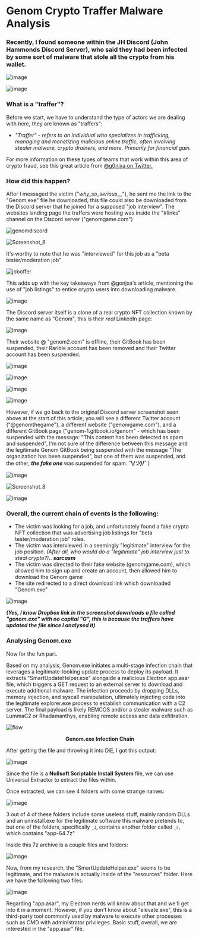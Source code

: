 # Genom Crypto Traffer Malware Analysis

### Recently, I found someone within the JH Discord (John Hammonds Discord Server), who said they had been infected by some sort of malware that stole all the crypto from his wallet.

![image](https://github.com/user-attachments/assets/a7153624-7b9d-46de-b717-09286c32f4dc)

![image](https://github.com/user-attachments/assets/f6e2e39e-21fa-4ada-8d69-9206ef19ec3d)

### What is a "traffer"?

Before we start, we have to understand the type of actors we are dealing with here, they are known as "traffers":

- *"Traffer" - refers to an individual who specializes in trafficking, managing and monetizing malicious online traffic, often involving stealer malware, crypto drainers, and more. Primarily for financial gain.*

For more information on these types of teams that work within this area of crypto fraud, see this great article from [@g0njxa on Twitter.](https://trac-labs.com/hearts-stolen-wallets-emptied-insights-into-cryptolove-traffers-team-3f65e84ccebe)

### How did this happen?

After I messaged the victim ("_why_so_serious___"), he sent me the link to the "Genom.exe" file he downloaded, this file could also be downloaded from the Discord server that he joined for a supposed "job interview". The websites landing page the traffers were hosting was inside the "#links" channel on the Discord server ("genomgame.com")

![genomdiscord](https://github.com/user-attachments/assets/2ddf518c-2a68-4e94-a9c1-069081089566)

![Screenshot_8](https://github.com/user-attachments/assets/9051d7f2-743b-4b12-89bb-f01945f50e7c)

It's worthy to note that he was "interviewed" for this job as a "beta tester/moderation job"

![joboffer](https://github.com/user-attachments/assets/93d66661-f9c8-4e34-b244-b7560043de0a)

This adds up with the key takeaways from @gonjxa's article, mentioning the use of "job listings" to entice crypto users into downloading malware.

![image](https://github.com/user-attachments/assets/a60ca456-a5a3-411a-9bff-658e6c587d57)

The Discord server itself is a clone of a real crypto NFT collection known by the same name as "Genom", this is their *real* LinkedIn page:

![image](https://github.com/user-attachments/assets/c4ae1164-bb48-462d-bf87-ef03f9fd63ae)

Their website @ "genom2.com" is offline, their GitBook has been suspended, their Rarible account has been removed and their Twitter account has been suspended.

![image](https://github.com/user-attachments/assets/3ed1513d-628f-447d-a537-4ea0ab90d2a1)

![image](https://github.com/user-attachments/assets/d5dfa34d-5a47-44ec-97ae-b3375ecb1cd2)

![image](https://github.com/user-attachments/assets/4a1c9699-a3f1-47ec-9e52-41a904616e42)

![image](https://github.com/user-attachments/assets/a14cbfae-a04e-4e6f-8772-140e821f5192)

However, if we go back to the original Discord server screenshot seen above at the start of this article, you will see a different Twitter account ("@genomthegame"), a different website ("genomgame.com"), and a different GitBook page ("genom-1.gitbook.io/genom" - which has been suspended with the message: "This content has been detected as spam and suspended", I'm not sure of the difference between this message and the legitimate Genom GitBook being suspended with the message "The organization has been suspended", but one of them was suspended, and the other, ***the fake one*** was suspended for spam. **¯\\___(ツ)___/¯** )

![image](https://github.com/user-attachments/assets/f9313e97-bd89-46d2-86f6-e17cc7574783)

![Screenshot_8](https://github.com/user-attachments/assets/9051d7f2-743b-4b12-89bb-f01945f50e7c)

![image](https://github.com/user-attachments/assets/1b4b7af3-e879-4786-9686-8a3287aaa10c)

### Overall, the current chain of events is the following:

- The victim was looking for a job, and unfortunately found a fake crypto NFT collection that was advertising job listings for "beta tester/moderation job" roles.
- The victim was interviewed in a seemingly "legitimate" interview for the job position. *(After all, who would do a "legitimate" job interview just to steal crypto?)*.. ***sarcasm***
- The victim was directed to their fake website (genomgame.com), which allowed him to sign up and create an account, then allowed him to download the Genom game
- The site redirected to a direct download link which downloaded "Genom.exe"

![image](https://github.com/user-attachments/assets/019db15a-6a90-4cec-b717-7fd708999aa9)

***(Yes, I know Dropbox link in the screenshot downloads a file called "genom.exe" with no capital "G", this is because the traffers have updated the file since I analysed it)***

### Analysing Genom.exe

Now for the fun part.

Based on my analysis, Genom.exe initiates a multi-stage infection chain that leverages a legitimate-looking update process to deploy its payload. It extracts "SmartUpdateHelper.exe" alongside a malicious Electron app.asar file, which triggers a GET request to an external server to download and execute additional malware. The infection proceeds by dropping DLLs, memory injection, and syscall manipulation, ultimately injecting code into the legitimate explorer.exe process to establish communication with a C2 server. The final payload is likely REMCOS and/or a stealer malware such as LummaC2 or Rhadamanthys, enabling remote access and data exfiltration.

![flow](https://github.com/user-attachments/assets/5451e6dc-2a25-45be-bc69-19e575bbfde2)

<p align="center"><strong>Genom.exe Infection Chain</strong></p>



After getting the file and throwing it into DiE, I got this output:

![image](https://github.com/user-attachments/assets/fea72f76-7c3b-4f2a-9889-f01cfc46ce89)

Since the file is a **Nullsoft Scriptable Install System** file, we can use Universal Extractor to extract the files within.

Once extracted, we can see 4 folders with some strange names:

![image](https://github.com/user-attachments/assets/62088ba8-5c9d-448a-8171-44780c06b261)

3 out of 4 of these folders include some useless stuff, mainly random DLLs and an uninstall.exe for the legitimate software this malware pretends to, but one of the folders, specifically `_ﾕ`, contains another folder called `_ﾚ`, which contains "app-64.7z"

Inside this 7z archive is a couple files and folders:

![image](https://github.com/user-attachments/assets/98c49756-95ad-4149-86a6-ddea8d221b3b)

Now, from my research, the "SmartUpdateHelper.exe" seems to be legitimate, and the malware is actually inside of the "resources" folder. Here we have the following two files:

![image](https://github.com/user-attachments/assets/08427570-4f33-4a56-b63f-3488dd3ee78f)

Regarding "app.asar", my Electron nerds will know about that and we'll get into it in a moment. However, if you don't know about "elevate.exe", this is a third-party tool commonly used by malware to execute other processes such as CMD with administrator privileges. Basic stuff, overall, we are interested in the "app.asar" file.

